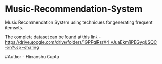 # Music-Recommendation-System

Music Recommendation System using techniques for generating frequent itemsets. 

The complete dataset can be found at this link - https://drive.google.com/drive/folders/1GPPqlRsrX4_vJuaEkm1iPEGyqUSQC-xn?usp=sharing

#Author - Himanshu Gupta
